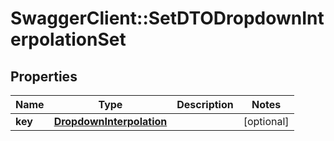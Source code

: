 # SwaggerClient::SetDTODropdownInterpolationSet

## Properties
Name | Type | Description | Notes
------------ | ------------- | ------------- | -------------
**key** | [**DropdownInterpolation**](DropdownInterpolation.md) |  | [optional] 


